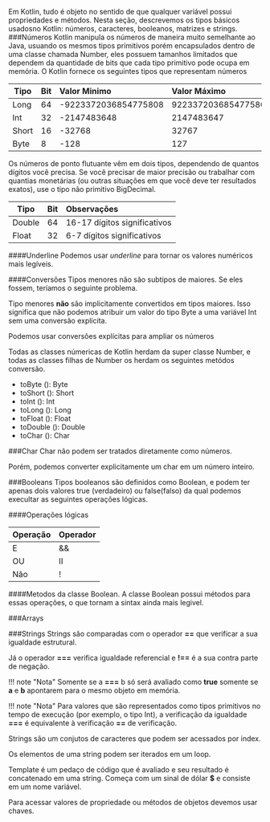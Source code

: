 Em Kotlin, tudo é objeto no sentido de que qualquer variável possui propriedades e métodos. 
Nesta seção, descrevemos os tipos básicos usados ​​no Kotlin: números, caracteres, booleanos, matrizes e strings.
###Números
Kotlin manipula os números de maneira muito semelhante ao Java, usuando os mesmos tipos primitivos porém encapsulados dentro de uma classe chamada Number, eles possuem tamanhos limitados que dependem da quantidade de bits que cada tipo primitivo pode ocupa em memória.
O Kotlin fornece os seguintes tipos que representam números

|Tipo    |Bit|Valor Minimo        |Valor Máximo        |
| -------|:--|:-------------------|:-------------------|
| Long   |64 |-9223372036854775808|9223372036854775807 |
| Int    |32 |-2147483648         |2147483647          |
| Short  |16 |-32768              |32767               |
| Byte   |8  |-128                |127                 |

Os números de ponto flutuante vêm em dois tipos, dependendo de quantos dígitos você precisa. Se você precisar de maior precisão ou trabalhar com quantias monetárias (ou outras situações em que você deve ter resultados exatos), use o tipo não primitivo BigDecimal.

|Tipo    |Bit| Observações                   |
| -------|:--|:------------------------------|
| Double |64 | 16-17 dígitos significativos  |
| Float  |32 | 6-7 dígitos significativos    |

####Underline
Podemos usar _underline_ para tornar os valores numéricos mais legíveis.
<script src="https://gist.github.com/leoallvez/4d84fe66d410e68837efc59788580599.js"></script>

####Conversões
Tipos menores não são subtipos de maiores. Se eles fossem, teríamos o seguinte problema.
<script src="https://gist.github.com/leoallvez/9b7da06626f26ab07fa9bd9a67451888.js"></script>
Tipo menores **não** são implicitamente convertidos em tipos maiores. Isso significa que não podemos atribuir um valor do tipo Byte a uma variável Int sem uma conversão explícita.
<script src="https://gist.github.com/leoallvez/27f10bf96729fa931c9385dc15b4f165.js"></script>
Podemos usar conversões explícitas para ampliar os números
<script src="https://gist.github.com/leoallvez/4a11f3e3f1e16e4dc0a25136cd157f32.js"></script>

Todas as classes númericas de Kotlin herdam da super classe Number, e todas as classes filhas de Number os herdam os seguintes metódos conversão.

- toByte (): Byte
- toShort (): Short
- toInt (): Int
- toLong (): Long
- toFloat (): Float
- toDouble (): Double
- toChar (): Char

###Char
Char não podem ser tratados diretamente como números.
<script src="https://gist.github.com/leoallvez/d99b56c8cffc250e7d6bc756c0f35375.js"></script>
Porém, podemos converter explicitamente um char em um número inteiro.
<script src="https://gist.github.com/leoallvez/1fc5e1bd9587752f31ea7400d494d673.js"></script>
<!--
Em Kotlin, o sistema de tipos distingue entre referências que podem conter nulas ou não. Uma variável ou propriedade não podem conter valor nulo por default.
<script src="https://gist.github.com/leoallvez/c52359fabad8c240a9a1f9c836b150c3.js"></script>
Para permitir valores nulos, nós devemos declarar a variável como _nullable_ explicitamente.
<script src="https://gist.github.com/leoallvez/ee132bc32f439d665c27e48e987dfe18.js"></script>
-->
###Booleans
Tipos booleanos são definidos como Boolean, e podem ter apenas dois valores true (verdadeiro) ou false(falso) da qual podemos execultar as seguintes operações lógicas.

####Operações lógicas

|Operação|Operador|
| -------|:-------|
| E      | &&     |
| OU     | II     |
| Não    | !      |

####Metodos da classe Boolean.
A classe Boolean possui métodos para essas operações, o que tornam a sintax ainda mais legivel.
<script src="https://gist.github.com/leoallvez/ca7aa4a97250c8d1a141d58ccd0da68e.js"></script>


###Arrays

###Strings
Strings são comparadas com o operador **==** que verificar a sua igualdade estrutural.
<script src="https://gist.github.com/leoallvez/fa6ac27dccd28c0ae83fc9bbd35620c3.js"></script>
Já o operador **===** verifica igualdade referencial e **!==** é a sua contra parte de negação.

!!! note "Nota"
    Somente se a **===** b só será avaliado como **true** somente se **a** e **b** apontarem para o mesmo objeto em memória.

<script src="https://gist.github.com/leoallvez/5c3586b5a45e6e03c117250133a80f1e.js"></script>

!!! note "Nota"
    Para valores que são representados como tipos primitivos no tempo de execução (por exemplo, o tipo Int), a verificação da igualdade **===** é equivalente à verificação **==** de verificação.

Strings são um conjutos de caracteres que podem ser acessados ​​por index.
<script src="https://gist.github.com/leoallvez/0667ee05a395e270e3698d58ba36398c.js"></script>
Os elementos de uma string podem ser iterados em um loop.
<script src="https://gist.github.com/leoallvez/a931f839e7c191d1540bd3817d0918ac.js"></script>
Template é um pedaço de código que é avaliado e seu resultado é concatenado em uma string. 
Começa com um sinal de dólar **$** e consiste em um nome variável.
<script src="https://gist.github.com/leoallvez/ec02fabc2f4b5012fa6c0bdb629d9a47.js"></script> 
Para acessar valores de propriedade ou métodos de objetos devemos usar chaves.
<script src="https://gist.github.com/leoallvez/2b37c9facb9a705f8a4fa51b6db16af8.js"></script>


